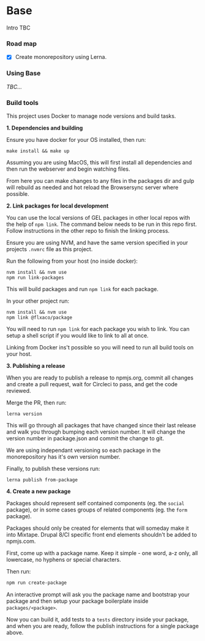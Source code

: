 # Base

Intro TBC

### Road map

* [x] Create monorepository using Lerna.

### Using Base

_TBC..._

### Build tools

This project uses Docker to manage node versions and build tasks.

**1. Dependencies and building**

Ensure you have docker for your OS installed, then run:

```
make install && make up
```

Assuming you are using MacOS, this will first install all dependencies
and then run the webserver and begin watching files.

From here you can make changes to any files in the packages dir and gulp
will rebuild as needed and hot reload the Browsersync server where possible.

**2. Link packages for local development**

You can use the local versions of GEL packages in other local repos with the
help of `npm link`. The command below needs to be run in this repo first. Follow
instructions in the other repo to finish the linking process.

Ensure you are using NVM, and have the same version specified in your
projects `.nvmrc` file as this project.

Run the following from your host (no inside docker):

```
nvm install && nvm use
npm run link-packages
```

This will build packages and run `npm link` for each package.

In your other project run:

```
nvm install && nvm use
npm link @flxaco/package
```

You will need to run `npm link` for each package you wish to link. You
can setup a shell script if you would like to link to all at once.

Linking from Docker ins't possible so you will need to run all build
tools on your host.

**3. Publishing a release**

When you are ready to publish a release to npmjs.org, commit all changes and
create a pull request, wait for Circleci to pass, and get the code reviewed.

Merge the PR, then run:

```
lerna version
```

This will go through all packages that have changed since their last release
and walk you through bumping each version number. It will change the version
number in package.json and commit the change to git.

We are using independant versioning so each package in the monorepository has it's
own version number.

Finally, to publish these versions run:

```
lerna publish from-package
```

**4. Create a new package**

Packages should represent self contained components (eg. the `social` package),
or in some cases groups of related components (eg. the `form` package).

Packages should only be created for elements that will someday make it into
Mixtape. Drupal 8/CI specific front end elements shouldn't be added to npmjs.com.

First, come up with a package name. Keep it simple - one word, a-z only,
all lowercase, no hyphens or special characters.

Then run:

```bash
npm run create-package
```

An interactive prompt will ask you the package name and bootstrap your package
and then setup your package boilerplate inside `packages/<package>`.

Now you can build it, add tests to a `tests` directory inside your package, and
when you are ready, follow the publish instructions for a single package above.
